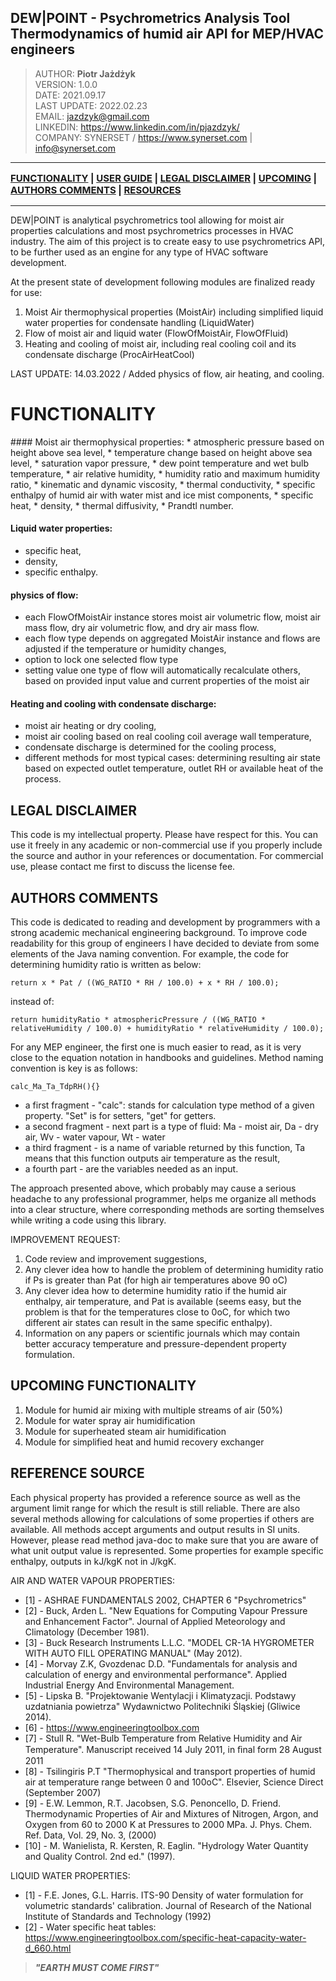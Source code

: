 ## DEW|POINT - Psychrometrics Analysis Tool <br> Thermodynamics of humid air API for MEP/HVAC engineers

> AUTHOR: <b>Piotr Jażdżyk</b> <br>
> VERSION: 1.0.0 <br>
> DATE: 2021.09.17<br>
> LAST UPDATE: 2022.02.23<br>
> EMAIL: jazdzyk@gmail.com<br>
> LINKEDIN: https://www.linkedin.com/in/pjazdzyk/ <br>
> COMPANY: SYNERSET / https://www.synerset.com | info@synerset.com <br>

---

<span style="font-weight:700;font-size:15px">

[FUNCTIONALITY](#functionality) | [USER GUIDE](README_GUIDE.MD) | [LEGAL DISCLAIMER](#legal-disclaimer) | [UPCOMING](#upcoming-functionality) | [AUTHORS COMMENTS](#authors-comments) | [RESOURCES](#reference-source)

</span>

---

DEW|POINT is analytical psychrometrics tool allowing for moist air properties calculations and most psychrometrics processes in HVAC industry. The aim of this project is to create easy to use psychrometrics API, to be further 
used as an engine for any type of HVAC software development.

At the present state of development following modules are finalized ready for use:
1. Moist Air thermophysical properties (MoistAir) including simplified liquid water properties for condensate handling (LiquidWater)
2. Flow of moist air and liquid water (FlowOfMoistAir, FlowOfFluid)
3. Heating and cooling of moist air, including real cooling coil and its condensate discharge (ProcAirHeatCool)

LAST UPDATE: 14.03.2022 / Added physics of flow, air heating, and cooling.

<h1> FUNCTIONALITY </h1>
#### Moist air thermophysical properties:
* atmospheric pressure based on height above sea level,
* temperature change based on height above sea level,
* saturation vapor pressure,
* dew point temperature and wet bulb temperature,
* air relative humidity,
* humidity ratio and maximum humidity ratio,
* kinematic and dynamic viscosity,
* thermal conductivity,
* specific enthalpy of humid air with water mist and ice mist components,
* specific heat,
* density,
* thermal diffusivity,
* Prandtl number.

#### Liquid water properties:
* specific heat,
* density,
* specific enthalpy.

#### physics of flow:
* each FlowOfMoistAir instance stores moist air volumetric flow, moist air mass flow, dry air volumetric flow, and dry air mass flow.
* each flow type depends on aggregated MoistAir instance and flows are adjusted if the temperature or humidity changes,
* option to lock one selected flow type
* setting value one type of flow will automatically recalculate others, based on provided input value and current properties of the moist air

#### Heating and cooling with condensate discharge:
* moist air heating or dry cooling,
* moist air cooling based on real cooling coil average wall temperature,
* condensate discharge is determined for the cooling process,
* different methods for most typical cases: determining resulting air state based on expected outlet temperature, outlet RH or available heat of the process.

## LEGAL DISCLAIMER
This code is my intellectual property. Please have respect for this. You can use it freely in any academic or non-commercial use if you
properly include the source and author in your references or documentation. For commercial use, please contact me first to discuss the license fee.

## AUTHORS COMMENTS
This code is dedicated to reading and development by programmers with a strong academic mechanical engineering background.
To improve code readability for this group of engineers I have decided to deviate from some elements of the Java naming convention.
For example, the code for determining humidity ratio is written as below:
```
return x * Pat / ((WG_RATIO * RH / 100.0) + x * RH / 100.0);
```
instead of:
```
return humidityRatio * atmosphericPressure / ((WG_RATIO * relativeHumidity / 100.0) + humidityRatio * relativeHumidity / 100.0);
```
For any MEP engineer, the first one is much easier to read, as it is very close to the equation notation in handbooks and guidelines.
Method naming convention is key is as follows:
```
calc_Ma_Ta_TdpRH(){}
```
- a first fragment - "calc": stands for calculation type method of a given property. "Set" is for setters, "get" for getters.
- a second fragment - next part is a type of fluid: Ma - moist air, Da - dry air, Wv - water vapour, Wt - water
- a third fragment - is a name of variable returned by this function, Ta means that this function outputs air temperature as the result,
- a fourth part - are the variables needed as an input.

The approach presented above, which probably may cause a serious headache to any professional programmer, helps me organize all methods into a clear
structure, where corresponding methods are sorting themselves while writing a code using this library.

IMPROVEMENT REQUEST:
1. Code review and improvement suggestions,
2. Any clever idea how to handle the problem of determining humidity ratio if Ps is greater than Pat (for high air temperatures above 90 oC)
3. Any clever idea how to determine humidity ratio if the humid air enthalpy, air temperature, and Pat is available (seems easy, but the problem is that for the temperatures close to 0oC,
   for which two different air states can result in the same specific enthalpy).
4. Information on any papers or scientific journals which may contain better accuracy temperature and pressure-dependent property formulation.

## UPCOMING FUNCTIONALITY
1. Module for humid air mixing with multiple streams of air (50%)
2. Module for water spray air humidification
3. Module for superheated steam air humidification
4. Module for simplified heat and humid recovery exchanger

## REFERENCE SOURCE

Each physical property has provided a reference source as well as the argument limit range for which the result is still reliable. There are also several methods allowing for calculations of some properties if others are available.
All methods accept arguments and output results in SI units. However, please read method java-doc to make sure that you are aware of what unit output value is represented. Some properties for example specific enthalpy,
outputs in kJ/kgK not in J/kgK.

AIR AND WATER VAPOUR PROPERTIES:
* [1] - ASHRAE FUNDAMENTALS 2002, CHAPTER 6 "Psychrometrics"
* [2] - Buck, Arden L. "New Equations for Computing Vapour Pressure and Enhancement Factor". Journal of Applied Meteorology and Climatology (December 1981).
* [3] - Buck Research Instruments L.L.C. "MODEL CR-1A HYGROMETER WITH AUTO FILL OPERATING MANUAL" (May 2012).
* [4] - Morvay Z.K, Gvozdenac D.D. "Fundamentals for analysis and calculation of energy and environmental performance". Applied Industrial Energy And Environmental Management.
* [5] - Lipska B. "Projektowanie Wentylacji i Klimatyzacji. Podstawy uzdatniania powietrza" Wydawnictwo Politechniki Śląskiej (Gliwice  2014).
* [6] - https://www.engineeringtoolbox.com
* [7] - Stull R. "Wet-Bulb Temperature from Relative Humidity and Air Temperature". Manuscript received 14 July 2011, in ﬁnal form 28 August 2011
* [8] - Tsilingiris P.T "Thermophysical and transport properties of humid air at temperature range between 0 and 100oC". Elsevier, Science Direct (September 2007)
* [9] - E.W. Lemmon, R.T. Jacobsen, S.G. Penoncello, D. Friend. Thermodynamic Properties of Air and Mixtures of Nitrogen, Argon, and Oxygen from 60 to 2000 K at Pressures to 2000 MPa. J. Phys. Chem. Ref. Data, Vol. 29, No. 3, (2000)
* [10] - M. Wanielista, R. Kersten,  R. Eaglin. "Hydrology Water Quantity and Quality Control. 2nd ed." (1997).

LIQUID WATER PROPERTIES:
* [1] - F.E. Jones, G.L. Harris. ITS-90 Density of water formulation for volumetric standards' calibration. Journal of Research of the National Institute of Standards and Technology (1992)
* [2] - Water specific heat tables: https://www.engineeringtoolbox.com/specific-heat-capacity-water-d_660.html

> <b>*"EARTH MUST COME FIRST"*</b>